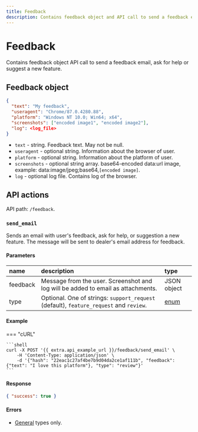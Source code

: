 ```yaml
---
title: Feedback
description: Contains feedback object and API call to send a feedback email, ask for help or suggest a new feature.
---
```


# Feedback

Contains feedback object API call to send a feedback email, ask for help or suggest a new feature.


## Feedback object

```JSON
{
  "text": "My feedback",
  "useragent": "Chrome/87.0.4280.88",
  "platform": "Windows NT 10.0; Win64; x64",
  "screenshots": ["encoded image1", "encoded image2"],
  "log": <log_file>
}
```

* `text` - string. Feedback text. May not be null.
* `useragent` - optional string. Information about the browser of user.
* `platform` - optional string. Information about the platform of user.
* `screenshots` - optional string array. base64-encoded data:url image, example: data:image/jpeg;base64,`[encoded image]`.
* `log` - optional log file. Contains log of the browser.


## API actions

API path: `/feedback`.

### `send_email`

Sends an email with user's feedback, ask for help, or suggestion a new feature. The message will be sent to dealer's 
email address for feedback.

#### Parameters

| name     | description                                                                            | type                                                     |
|:---------|:---------------------------------------------------------------------------------------|:---------------------------------------------------------|
| feedback | Message from the user. Screenshot and log will be added to email as attachments.       | JSON object                                              |
| type     | Optional. One of strings: `support_request` (default), `feature_request` and `review`. | [enum](../../getting-started/introduction.md#data-types) |

#### Example

=== "cURL"

    ```shell
    curl -X POST '{{ extra.api_example_url }}/feedback/send_email' \
        -H 'Content-Type: application/json' \
        -d '{"hash": "22eac1c27af4be7b9d04da2ce1af111b", "feedback": {"text": "I love this platform"}, "type": "review"}'
    ```

#### Response

```json
{ "success": true }
```

#### Errors

* [General](../../getting-started/errors.md#error-codes) types only.